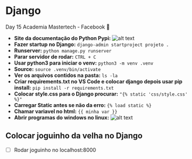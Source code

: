 # Django

Day 15 Academia Mastertech - Facebook 🚀

- **Site da documentação do Python Pypi:** ![alt text](https://pypi.org/)
- **Fazer startup no Django:** `django-admin startproject projeto .`
- **Runserver:** `python manage.py runserver` 
- **Parar servidor de rodar:** `CTRL + C` 
- **Usar python3 para iniciar o venv:** `python3 -m venv .venv`
- **Source:** `source .venv/bin/activate` 
- **Ver os arquivos contidos na pasta:** `ls -la`
- **Criar requirements.txt no VS Code e colocar django depois usar pip install:** `pip install -r requirements.txt` 
- **Colocar style.css para o Django procurar:** `"{% static 'css/style.css' %}"` 
- **Carregar Static antes se não da erro:** `{% load static %}` 
- **Chamar variavel no html:** `{{ minha var }}` 
- **Abrir programas do windows no linux:** ![alt text](https://www.winehq.org/)


## Colocar joguinho da velha no Django 

- [ ] Rodar joguinho no localhost:8000
  

